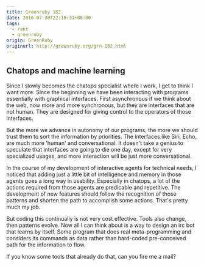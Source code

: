 ```yaml
---
title: Greenruby 182
date: 2016-07-30T22:10:31+08:00
tags:
  - rant
  - greenruby
origin: GreenRuby
originurl: http://greenruby.org/grn-182.html
---
```

## Chatops and machine learning

Since I slowly becomes the chatops specialist where I work, I get to think I
want more. Since the beginning we have been interacting with programs
essentially with graphical interfaces. First asynchronous if we think about
the web, now more and more synchronous, but they are interfaces that are not
human. They are designed for giving control to the operators of those
interfaces.

But the more we advance in autonomy of our programs, the more we should trust
them to sort the information by priorities. The interfaces like Siri, Echo,
are much more 'human' and conversational. It doesn't take a genius to
speculate that interfaces are going to die one day, except for very
specialized usages, and more interaction will be just more conversational.

In the course of my development of interactive agents for technical needs, I
noticed that adding just a little bit of intelligence and memory in those
agents goes a long way in usability. Especially in chatops, a lot of the
actions required from those agents are predicable and repetitive. The
development of new features should follow the recognition of those patterns
and shorten the path to accomplish some actions. That's pretty much my job.

But coding this continually is not very cost effective. Tools also change,
then patterns evolve. Now all I can think about is a way to design an irc bot
that learns by itself. Some program that does real meta-programming and
considers its commands as data rather than hard-coded pre-conceived path for
the information to flow.

If you know some tools that already do that, can you fire me a mail? 
